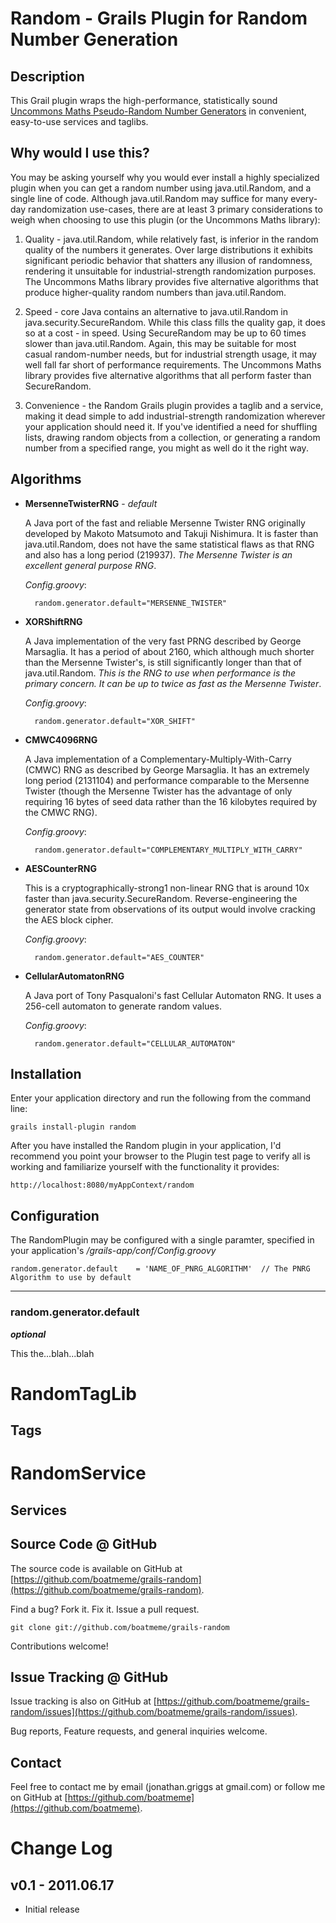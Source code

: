 # Random - Grails Plugin for Random Number Generation

## Description

This Grail plugin wraps the high-performance, statistically sound [Uncommons Maths Pseudo-Random Number Generators](http://maths.uncommons.org/) in convenient, easy-to-use services and taglibs.

## Why would I use this?

You may be asking yourself why you would ever install a highly specialized plugin when you can get a random number using java.util.Random, and a single line of code. Although java.util.Random may suffice for many every-day randomization use-cases, there are at least 3 primary considerations to weigh when choosing to use this plugin (or the Uncommons Maths library):

1) Quality - java.util.Random, while relatively fast, is inferior in the random quality of the numbers it generates. Over large distributions it exhibits significant periodic behavior that shatters any illusion of randomness, rendering it unsuitable for industrial-strength randomization purposes. The Uncommons Maths library provides five alternative algorithms that produce higher-quality random numbers than java.util.Random.

2) Speed - core Java contains an alternative to java.util.Random in java.security.SecureRandom. While this class fills the quality gap, it does so at a cost - in speed. Using SecureRandom may be up to 60 times slower than java.util.Random. Again, this may be suitable for most casual random-number needs, but for industrial strength usage, it may well fall far short of performance requirements. The Uncommons Maths library provides five alternative algorithms that all perform faster than SecureRandom.

3) Convenience - the Random Grails plugin provides a taglib and a service, making it dead simple to add industrial-strength randomization wherever your application should need it. If you've identified a need for shuffling lists, drawing random objects from a collection, or generating a random number from a specified range, you might as well do it the right way. 

## Algorithms

* **MersenneTwisterRNG** - *default*

    A Java port of the fast and reliable Mersenne Twister RNG originally developed by Makoto Matsumoto and Takuji Nishimura. It is faster than java.util.Random, does not have the same statistical flaws as that RNG and also has a long period (219937). *The Mersenne Twister is an excellent general purpose RNG*.

    *Config.groovy*:

        random.generator.default="MERSENNE_TWISTER"

* **XORShiftRNG**

    A Java implementation of the very fast PRNG described by George Marsaglia. It has a period of about 2160, which although much shorter than the Mersenne Twister's, is still significantly longer than that of java.util.Random. *This is the RNG to use when performance is the primary concern. It can be up to twice as fast as the Mersenne Twister*.

    *Config.groovy*:

        random.generator.default="XOR_SHIFT"

* **CMWC4096RNG**

    A Java implementation of a Complementary-Multiply-With-Carry (CMWC) RNG as described by George Marsaglia. It has an extremely long period (2131104) and performance comparable to the Mersenne Twister (though the Mersenne Twister has the advantage of only requiring 16 bytes of seed data rather than the 16 kilobytes required by the CMWC RNG).

    *Config.groovy*:

        random.generator.default="COMPLEMENTARY_MULTIPLY_WITH_CARRY"

* **AESCounterRNG**

    This is a cryptographically-strong1 non-linear RNG that is around 10x faster than java.security.SecureRandom. Reverse-engineering the generator state from observations of its output would involve cracking the AES block cipher.

     *Config.groovy*:

        random.generator.default="AES_COUNTER"

* **CellularAutomatonRNG**

    A Java port of Tony Pasqualoni's fast Cellular Automaton RNG. It uses a 256-cell automaton to generate random values.

    *Config.groovy*:

        random.generator.default="CELLULAR_AUTOMATON"

## Installation

Enter your application directory and run the following from the command line: 

    grails install-plugin random

After you have installed the Random plugin in your application, I'd recommend you point your browser to the Plugin test page to verify all is working and familiarize yourself with the functionality it provides:

    http://localhost:8080/myAppContext/random

## Configuration

The RandomPlugin may be configured with a single paramter, specified in your application's */grails-app/conf/Config.groovy*


    random.generator.default	= 'NAME_OF_PNRG_ALGORITHM'	// The PNRG Algorithm to use by default

***
###  random.generator.default

_**optional**_

This the...blah...blah

# RandomTagLib

## Tags

# RandomService

## Services

## Source Code @ GitHub

The source code is available on GitHub at [https://github.com/boatmeme/grails-random](https://github.com/boatmeme/grails-random). 

Find a bug? Fork it. Fix it. Issue a pull request.

    git clone git://github.com/boatmeme/grails-random

Contributions welcome!

## Issue Tracking @ GitHub

Issue tracking is also on GitHub at [https://github.com/boatmeme/grails-random/issues](https://github.com/boatmeme/grails-random/issues).

Bug reports, Feature requests, and general inquiries welcome.

## Contact

Feel free to contact me by email (jonathan.griggs at gmail.com) or follow me on GitHub at [https://github.com/boatmeme](https://github.com/boatmeme).

# Change Log

## v0.1 - 2011.06.17

* Initial release


